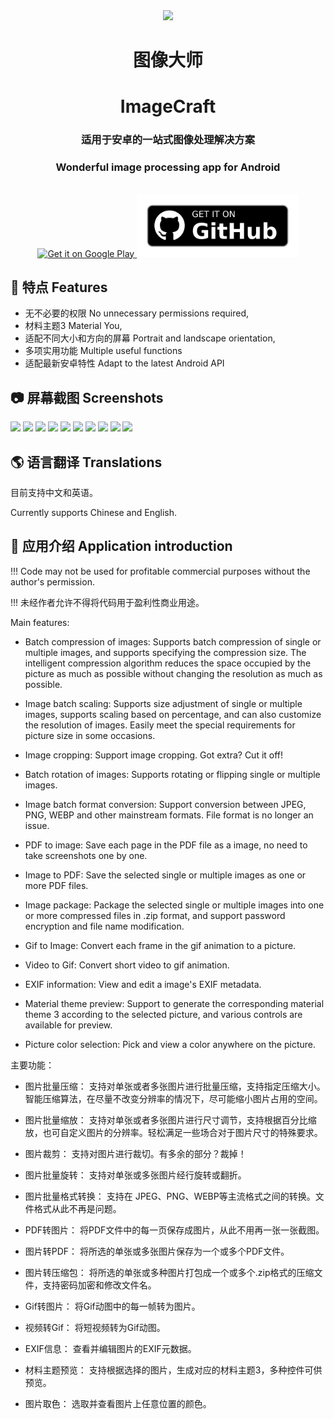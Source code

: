 
<div align="center">
<img src="https://github.com/YangDai2003/ImageCraft-Android/assets/107718193/91c34936-d450-4b52-9dca-66a932f023d0" width="10%"/>

# 图像大师 
# ImageCraft

### 适用于安卓的一站式图像处理解决方案 
### Wonderful image processing app for Android

<br>

<a href="https://play.google.com/store/apps/details?id=com.yangdai.imagecraft">
      <img alt="Get it on Google Play" src="https://play.google.com/intl/en_us/badges/static/images/badges/en_badge_web_generic.png" height="100">
</a>

<a href="https://github.com/YangDai2003/Multi-Calculator-Android/releases/tag/v5.2">
      <img alt="Get it on GitHub" src="https://raw.githubusercontent.com/deckerst/common/main/assets/get-it-on-github.png" height="100">
</a>

<br>

<div align="left"/>

## 📖 特点 Features

* 无不必要的权限 No unnecessary permissions required,
* 材料主题3 Material You,
* 适配不同大小和方向的屏幕 Portrait and landscape orientation,
* 多项实用功能 Multiple useful functions
* 适配最新安卓特性 Adapt to the latest Android API

## 📷 屏幕截图 Screenshots
<img src="https://github.com/YangDai2003/ImageCraft-Android/assets/107718193/e318cfc1-3ee0-4ece-9af7-03e4a36fe920" width="15%"/>
<img src="https://github.com/YangDai2003/ImageCraft-Android/assets/107718193/e10d85d8-b958-4362-abee-a8199c66e7e3" width="15%"/>
<img src="https://github.com/YangDai2003/ImageCraft-Android/assets/107718193/b0cde6b7-da7c-4383-961f-0ea610ec7520" width="15%"/>
<img src="https://github.com/YangDai2003/ImageCraft-Android/assets/107718193/9b84d9e5-5984-4928-91c9-fc21633b54f9" width="15%"/>
<img src="https://github.com/YangDai2003/ImageCraft-Android/assets/107718193/8a64f4cf-226d-4b6a-9ed5-174f2d34d88c" width="15%"/>
<img src="https://github.com/YangDai2003/ImageCraft-Android/assets/107718193/8cd2b5ac-deb6-408d-8540-2854d52af8d8" width="15%"/>
<img src="https://github.com/YangDai2003/ImageCraft-Android/assets/107718193/b5761a74-c231-4125-9eb8-edf0581d560c" width="15%"/>
<img src="https://github.com/YangDai2003/ImageCraft-Android/assets/107718193/d6573930-2b17-4dc2-814a-54e0f3a04ad4" width="15%"/>
<img src="https://github.com/YangDai2003/ImageCraft-Android/assets/107718193/b5b8503c-f156-4b87-b7c6-c6c53c6b0a11" width="15%"/>
<img src="https://github.com/YangDai2003/ImageCraft-Android/assets/107718193/5fc709a0-5e5e-4a50-896a-27431e12afe6" width="15%"/>

## 🌎 语言翻译 Translations

目前支持中文和英语。

Currently supports Chinese and English.

## 📃 应用介绍 Application introduction

!!! Code may not be used for profitable commercial purposes without the author's permission.

!!! 未经作者允许不得将代码用于盈利性商业用途。

Main features:

- Batch compression of images: Supports batch compression of single or multiple images, and supports specifying the compression size. The intelligent compression algorithm reduces the space occupied by the picture as much as possible without changing the resolution as much as possible.

- Image batch scaling: Supports size adjustment of single or multiple images, supports scaling based on percentage, and can also customize the resolution of images. Easily meet the special requirements for picture size in some occasions.

- Image cropping: Support image cropping. Got extra? Cut it off!

- Batch rotation of images: Supports rotating or flipping single or multiple images.

- Image batch format conversion: Support conversion between JPEG, PNG, WEBP and other mainstream formats. File format is no longer an issue.

- PDF to image: Save each page in the PDF file as a image, no need to take screenshots one by one.

- Image to PDF: Save the selected single or multiple images as one or more PDF files.

- Image package: Package the selected single or multiple images into one or more compressed files in .zip format, and support password encryption and file name modification.

- Gif to Image: Convert each frame in the gif animation to a picture.

- Video to Gif: Convert short video to gif animation.

- EXIF information: View and edit a image's EXIF metadata.

- Material theme preview: Support to generate the corresponding material theme 3 according to the selected picture, and various controls are available for preview.

- Picture color selection: Pick and view a color anywhere on the picture.

主要功能：

- 图片批量压缩： 支持对单张或者多张图片进行批量压缩，支持指定压缩大小。智能压缩算法，在尽量不改变分辨率的情况下，尽可能缩小图片占用的空间。

- 图片批量缩放： 支持对单张或者多张图片进行尺寸调节，支持根据百分比缩放，也可自定义图片的分辨率。轻松满足一些场合对于图片尺寸的特殊要求。

- 图片裁剪： 支持对图片进行裁切。有多余的部分？裁掉！

- 图片批量旋转： 支持对单张或多张图片经行旋转或翻折。

- 图片批量格式转换： 支持在 JPEG、PNG、WEBP等主流格式之间的转换。文件格式从此不再是问题。

- PDF转图片： 将PDF文件中的每一页保存成图片，从此不用再一张一张截图。

- 图片转PDF： 将所选的单张或多张图片保存为一个或多个PDF文件。

- 图片转压缩包： 将所选的单张或多种图片打包成一个或多个.zip格式的压缩文件，支持密码加密和修改文件名。

- Gif转图片： 将Gif动图中的每一帧转为图片。

- 视频转Gif： 将短视频转为Gif动图。

- EXIF信息： 查看并编辑图片的EXIF元数据。

- 材料主题预览： 支持根据选择的图片，生成对应的材料主题3，多种控件可供预览。

- 图片取色： 选取并查看图片上任意位置的颜色。
